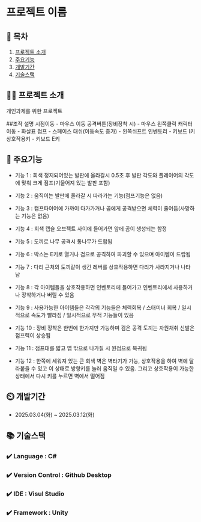 # 프로젝트 이름

## 📖 목차
1. [프로젝트 소개](#프로젝트-소개)
2. [주요기능](#주요기능)
3. [개발기간](#개발기간)
4. [기술스택](#기술스택)
    
## 👨‍🏫 프로젝트 소개
개인과제를 위한 프로젝트

##조작 설명
시점이동 - 마우스 이동
공격버튼(장비장착 시) - 마우스 왼쪽클릭
캐릭터 이동 - 화살표
점프 - 스페이스
대쉬(이동속도 증가) - 왼쪽쉬프트
인벤토리 - 키보드 I키
상호작용키 - 키보드 E키

## 💜 주요기능

- 기능 1 : 회색 정지되어있는 발판에 올라갈시 0.5초 후 발판 각도와 플레이어의 각도에 맞춰 크게 점프(기울어져 있는 발판 포함)

- 기능 2 : 움직이는 발판에 올라갈 시 따라가는 기능(점프기능은 없음)

- 기능 3 : 캠프파이어에 가까이 다가가거나 곰에게 공격받으면 체력이 줄어듬(사망하는 기능은 없음)

- 기능 4 : 회색 캡슐 오브젝트 사이에 들어가면 앞에 곰이 생성되는 함정
  
- 기능 5 : 도끼로 나무 공격시 통나무가 드랍됨

- 기능 6 : 박스는 E키로 열거나 검으로 공격하여 파괴할 수 있으며 아이템이 드랍됨

- 기능 7 : 다리 근처의 도끼같이 생긴 레버를 상호작용하면 다리가 사라지거나 나타남

- 기능 8 : 각 아이템들을 상호작용하면 인벤토리에 들어가고 인벤토리에서 사용하거나 장착하거나 버릴 수 있음

- 기능 9 : 사용가능한 아이템들은 각각의 기능들은 체력회복 / 스태미너 회복 / 일시적으로 속도가 빨라짐 / 일시적으로 무적 기능들이 있음

- 기능 10 : 장비 장착은 한번에 한가지만 가능하며 검은 공격 도끼는 자원채취 신발은 점프력이 상승됨

- 기능 11 : 점프대를 밟고 맵 밖으로 나가질 시 원점으로 복귀됨

- 기능 12 : 한쪽에 세워져 있는 큰 회색 벽은 벽타기가 가능, 상호작용을 하여 벽에 달라붙을 수 있고 이 상태로 방향키를 눌러 움직일 수 있음. 그리고 상호작용이 가능한 상태에서 다시 키를 누르면 벽에서 떨어짐


## ⏲️ 개발기간
- 2025.03.04(화) ~ 2025.03.12(화)

## 📚️ 기술스택

### ✔️ Language : C#

### ✔️ Version Control : Github Desktop

### ✔️ IDE : Visul Studio

### ✔️ Framework : Unity
